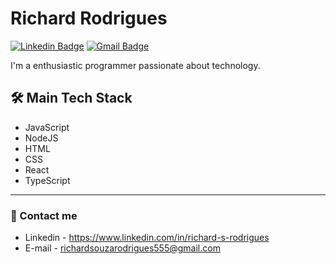 # Richard Rodrigues

[![Linkedin Badge](https://img.shields.io/badge/-Richard%20Rodrigues-0845a6?style=flat-square&logo=Linkedin&logoColor=white&link=https://www.linkedin.com/in/richard-s-rodrigues/)](https://www.linkedin.com/in/richard-s-rodrigues/) 
[![Gmail Badge](https://img.shields.io/badge/-richardsouzarodrigues555@gmail.com-0845a6?style=flat-square&logo=Gmail&logoColor=white&link=mailto:richardsouzarodrigues555@gmail.com)](mailto:richardsouzarodrigues555@gmail.com)

I'm a enthusiastic programmer passionate about technology.

<p align='center'>
 
  <p align='left'>
   <h2>🛠 Main Tech Stack</h2>
   <ul>
    <li>JavaScript</li>
    <li>NodeJS</li>
    <li>HTML</li>
    <li>CSS</li>
    <li>React</li>
    <li>TypeScript</li>
   </ul>
  <p>
  
</p>
<hr>

### 💬 Contact me
- Linkedin - <a href='https://www.linkedin.com/in/richard-s-rodrigues'>https://www.linkedin.com/in/richard-s-rodrigues</a>
- E-mail - richardsouzarodrigues555@gmail.com


